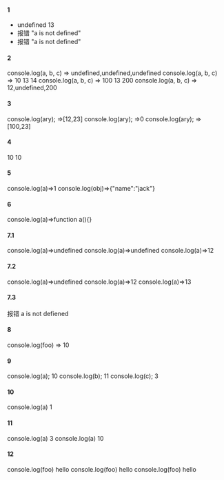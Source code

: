 #### 1 
+ undefined 13
+ 报错 "a is not defined"
+ 报错 "a is not defined" 
#### 2
console.log(a, b, c) => undefined,undefined,undefined
console.log(a, b, c) => 10 13 14
console.log(a, b, c) => 100 13 200
console.log(a, b, c) => 12,undefined,200
#### 3
console.log(ary); =>[12,23]
console.log(ary); =>0
console.log(ary); =>[100,23]
#### 4
10 10
#### 5
console.log(a)=>1
console.log(obj)=>{"name":"jack"}
#### 6
console.log(a)=>function a(){}
#### 7.1
console.log(a)=>undefined
console.log(a)=>undefined
console.log(a)=>12
#### 7.2
console.log(a)=>undefined
console.log(a)=>12
console.log(a)=>13
#### 7.3
报错  a is not defiened 
#### 8
console.log(foo) => 10
#### 9
console.log(a);   10 
console.log(b);   11
console.log(c);   3
#### 10 
console.log(a)    1
#### 11 
console.log(a)    3
console.log(a)    10
#### 12
console.log(foo)   hello
console.log(foo)   hello
console.log(foo)   hello
